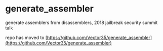# generate_assembler
generate assemblers from disassemblers, 2018 jailbreak security summit talk

repo has moved to [https://github.com/Vector35/generate_assembler](https://github.com/Vector35/generate_assembler)
